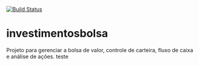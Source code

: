 
[![Build Status](https://app.travis-ci.com/rodrigocostaful/investimentosbolsa.svg?branch=master)](https://app.travis-ci.com/rodrigocostaful/investimentosbolsa)

# investimentosbolsa
Projeto para gerenciar a bolsa de valor, controle de carteira, fluxo de caixa e análise de ações.
 teste